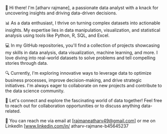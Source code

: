 👋 Hi there! I'm [atharv rajmane], a passionate data analyst with a knack for uncovering insights and driving data-driven decisions.

📊 As a data enthusiast, I thrive on turning complex datasets into actionable insights. My expertise lies in data manipulation, visualization, and statistical analysis using tools like Python, R, SQL, and Excel.

💻 In my GitHub repositories, you'll find a collection of projects showcasing my skills in data analysis, data visualization, machine learning, and more. I love diving into real-world datasets to solve problems and tell compelling stories through data.

🔍 Currently, I'm exploring innovative ways to leverage data to optimize business processes, improve decision-making, and drive strategic initiatives. I'm always eager to collaborate on new projects and contribute to the data science community.

🌟 Let's connect and explore the fascinating world of data together! Feel free to reach out for collaboration opportunities or to discuss anything data-related.

📧 You can reach me via email at [rajmaneatharv49@gmail.com] or me on LinkedIn [www.linkedin.com/in/
atharv-rajmane-b45645237
